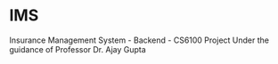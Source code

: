 # IMS
Insurance Management System - Backend - CS6100 Project 
Under the guidance of Professor Dr. Ajay Gupta
